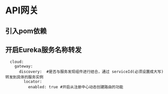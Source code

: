 # API网关

## 引入pom依赖

## 开启Eureka服务名称转发

```
  cloud:
    gateway:
      discovery:  #是否与服务发现组件进行结合，通过 serviceId(必须设置成大写) 转发到具体的服务实例
        locator:
          enabled: true #开启从注册中心动态创建路由的功能
```



